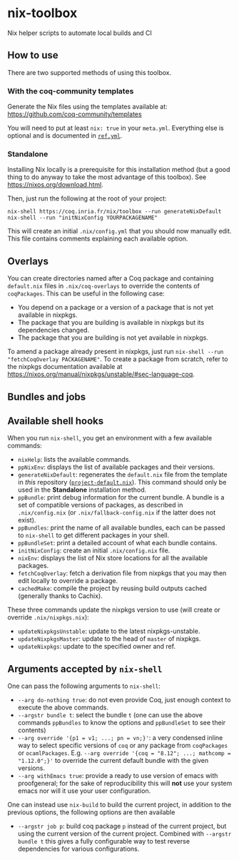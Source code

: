 # nix-toolbox

Nix helper scripts to automate local builds and CI

## How to use

There are two supported methods of using this toolbox.

### With the coq-community templates

Generate the Nix files using the templates available at: https://github.com/coq-community/templates

You will need to put at least `nix: true` in your `meta.yml`.
Everything else is optional and is documented in [`ref.yml`](https://github.com/coq-community/templates/blob/master/ref.yml).

### Standalone

Installing Nix locally is a prerequisite for this installation method (but a good thing to do anyway to take the most advantage of this toolbox). See https://nixos.org/download.html.

Then, just run the following at the root of your project:

```
nix-shell https://coq.inria.fr/nix/toolbox --run generateNixDefault
nix-shell --run "initNixConfig YOURPACKAGENAME"
```

This will create an initial `.nix/config.yml` that you should now manually edit.
This file contains comments explaining each available option.

## Overlays

You can create directories named after a Coq package and containing `default.nix` files in `.nix/coq-overlays` to override the contents of `coqPackages`.
This can be useful in the following case:

- You depend on a package or a version of a package that is not yet available in nixpkgs.
- The package that you are building is available in nixpkgs but its dependencies changed.
- The package that you are building is not yet available in nixpkgs.

To amend a package already present in nixpkgs, just run `nix-shell --run "fetchCoqOverlay PACKAGENAME"`.
To create a package from scratch, refer to the nixpkgs documentation available at https://nixos.org/manual/nixpkgs/unstable/#sec-language-coq.

## Bundles and jobs

## Available shell hooks

When you run `nix-shell`, you get an environment with a few available commands:

- `nixHelp`: lists the available commands.
- `ppNixEnv`: displays the list of available packages and their versions.
- `generateNixDefault`: regenerates the `default.nix` file from the template in *this* repository ([`project-default.nix`](project-default.nix)).
   This command should only be used in the **Standalone** installation method.
- `ppBundle`: print debug information for the current bundle. A bundle is a set of compatible versions of packages, as described in `.nix/config.nix` (or `.nix/fallback-config.nix` if the latter does not exist).
- `ppBundles`: print the name of all available bundles, each can be passed to `nix-shell` to get different packages in your shell.
- `ppBundleSet`: print a detailed account of what each bundle contains.
- `initNixConfig`: create an initial `.nix/config.nix` file.
- `nixEnv`: displays the list of Nix store locations for all the available packages.
- `fetchCoqOverlay`: fetch a derivation file from nixpkgs that you may then edit locally to override a package.
- `cachedMake`: compile the project by reusing build outputs cached (generally thanks to Cachix).

These three commands update the nixpkgs version to use (will create or override `.nix/nixpkgs.nix`):
- `updateNixpkgsUnstable`: update to the latest nixpkgs-unstable.
- `updateNixpkgsMaster`: update to the head of `master` of nixpkgs.
- `updateNixpkgs`: update to the specified owner and ref.

## Arguments accepted by `nix-shell`

One can pass the following arguments to `nix-shell`:
- `--arg do-nothing true`: do not even provide Coq, just enough context to execute the above commands.
- `--argstr bundle t`: select the bundle `t` (one can use the above commands `ppBundles` to know the options and `ppBundleSet` to see their contents)
- `--arg override '{p1 = v1; ...; pn = vn;}'`: a very condensed inline way to select specific versions of `coq` or any package from `coqPackages` or `ocamlPackages`. E.g. `--arg override '{coq = "8.12"; ...; mathcomp = "1.12.0";}'` to override the current default bundle with the given versions.
- `--arg withEmacs true`: provide a ready to use version of emacs with proofgeneral; for the sake of reproducibility this will **not** use your system emacs nor will it use your user configuration. 

One can instead use `nix-build` to build the current project, in addition to the previous options, the following options are then available
- `--argstr job p`: build coq package `p` instead of the current project, but using the current version of the current project. Combined with `--argstr bundle t` this gives a fully configurable way to test reverse dependencies for various configurations.
